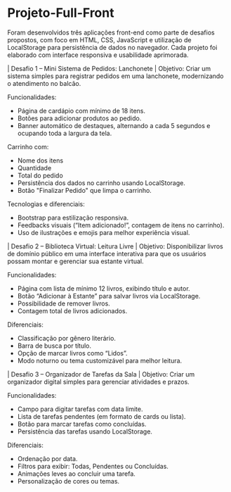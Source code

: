 # Projeto-Full-Front
Foram desenvolvidos três aplicações front-end como parte de desafios propostos, com foco em HTML, CSS, JavaScript e utilização de LocalStorage para persistência de dados no navegador. Cada projeto foi elaborado com interface responsiva e usabilidade aprimorada.

| Desafio 1 – Mini Sistema de Pedidos: Lanchonete
| Objetivo: Criar um sistema simples para registrar pedidos em uma lanchonete, modernizando o atendimento no balcão.

Funcionalidades:
  - Página de cardápio com mínimo de 18 itens.
  - Botões para adicionar produtos ao pedido.
  - Banner automático de destaques, alternando a cada 5 segundos e ocupando toda a largura da tela.

Carrinho com:
  - Nome dos itens
  - Quantidade
  - Total do pedido
  - Persistência dos dados no carrinho usando LocalStorage.
  - Botão "Finalizar Pedido" que limpa o carrinho.

Tecnologias e diferenciais:
  - Bootstrap para estilização responsiva.
  - Feedbacks visuais (“Item adicionado!”, contagem de itens no carrinho).
  - Uso de ilustrações e emojis para melhor experiência visual.

| Desafio 2 – Biblioteca Virtual: Leitura Livre
| Objetivo: Disponibilizar livros de domínio público em uma interface interativa para que os usuários possam montar e gerenciar sua estante virtual.

Funcionalidades:
  - Página com lista de mínimo 12 livros, exibindo título e autor.
  - Botão “Adicionar à Estante” para salvar livros via LocalStorage.
  - Possibilidade de remover livros.
  - Contagem total de livros adicionados.

Diferenciais:
  - Classificação por gênero literário.
  - Barra de busca por título.
  - Opção de marcar livros como “Lidos”.
  - Modo noturno ou tema customizável para melhor leitura.

| Desafio 3 – Organizador de Tarefas da Sala
| Objetivo: Criar um organizador digital simples para gerenciar atividades e prazos.

Funcionalidades:
  - Campo para digitar tarefas com data limite.
  - Lista de tarefas pendentes (em formato de cards ou lista).
  - Botão para marcar tarefas como concluídas.
  - Persistência das tarefas usando LocalStorage.

Diferenciais:
  - Ordenação por data.
  - Filtros para exibir: Todas, Pendentes ou Concluídas.
  - Animações leves ao concluir uma tarefa.
  - Personalização de cores ou temas.
